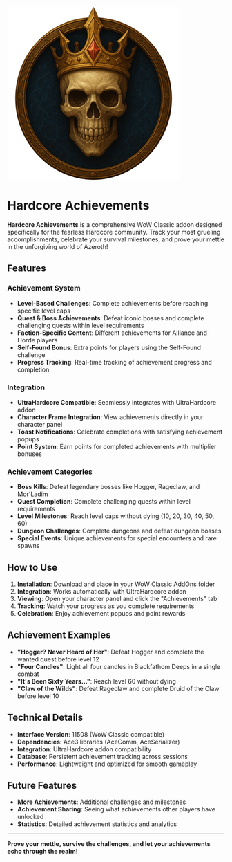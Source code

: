 ![Logo](https://github.com/IAmChills/HardcoreAchievements/blob/AdminPanel/Images/HardcoreAchievementsCurse.png?raw=true)

# Hardcore Achievements

**Hardcore Achievements** is a comprehensive WoW Classic addon designed specifically for the fearless Hardcore community. Track your most grueling accomplishments, celebrate your survival milestones, and prove your mettle in the unforgiving world of Azeroth!

## Features

### **Achievement System**
- **Level-Based Challenges**: Complete achievements before reaching specific level caps
- **Quest & Boss Achievements**: Defeat iconic bosses and complete challenging quests within level requirements
- **Faction-Specific Content**: Different achievements for Alliance and Horde players
- **Self-Found Bonus**: Extra points for players using the Self-Found challenge
- **Progress Tracking**: Real-time tracking of achievement progress and completion

### **Integration**
- **UltraHardcore Compatible**: Seamlessly integrates with UltraHardcore addon
- **Character Frame Integration**: View achievements directly in your character panel
- **Toast Notifications**: Celebrate completions with satisfying achievement popups
- **Point System**: Earn points for completed achievements with multiplier bonuses

### **Achievement Categories**
- **Boss Kills**: Defeat legendary bosses like Hogger, Rageclaw, and Mor'Ladim
- **Quest Completion**: Complete challenging quests within level requirements
- **Level Milestones**: Reach level caps without dying (10, 20, 30, 40, 50, 60)
- **Dungeon Challenges**: Complete dungeons and defeat dungeon bosses
- **Special Events**: Unique achievements for special encounters and rare spawns

## How to Use

1. **Installation**: Download and place in your WoW Classic AddOns folder
2. **Integration**: Works automatically with UltraHardcore addon
3. **Viewing**: Open your character panel and click the "Achievements" tab
4. **Tracking**: Watch your progress as you complete requirements
5. **Celebration**: Enjoy achievement popups and point rewards

## Achievement Examples

- **"Hogger? Never Heard of Her"**: Defeat Hogger and complete the wanted quest before level 12
- **"Four Candles"**: Light all four candles in Blackfathom Deeps in a single combat
- **"It's Been Sixty Years..."**: Reach level 60 without dying
- **"Claw of the Wilds"**: Defeat Rageclaw and complete Druid of the Claw before level 10

## Technical Details

- **Interface Version**: 11508 (WoW Classic compatible)
- **Dependencies**: Ace3 libraries (AceComm, AceSerializer)
- **Integration**: UltraHardcore addon compatibility
- **Database**: Persistent achievement tracking across sessions
- **Performance**: Lightweight and optimized for smooth gameplay

## Future Features

- **More Achievements**: Additional challenges and milestones
- **Achievement Sharing**: Seeing what achievements other players have unlocked
- **Statistics**: Detailed achievement statistics and analytics

---

**Prove your mettle, survive the challenges, and let your achievements echo through the realm!**
